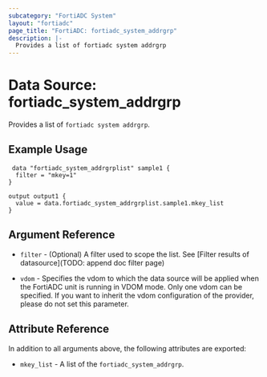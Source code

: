 ```yaml
---
subcategory: "FortiADC System"
layout: "fortiadc"
page_title: "FortiADC: fortiadc_system_addrgrp"
description: |-
  Provides a list of fortiadc system addrgrp
---
```


# Data Source: fortiadc_system_addrgrp
Provides a list of `fortiadc system addrgrp`.

## Example Usage

```hcl
 data "fortiadc_system_addrgrplist" sample1 {
  filter = "mkey=1"
}

output output1 {
  value = data.fortiadc_system_addrgrplist.sample1.mkey_list
}
```

## Argument Reference

* `filter` - (Optional) A filter used to scope the list. See [Filter results of datasource](TODO: append doc filter page)

* `vdom` - Specifies the vdom to which the data source will be applied when the FortiADC unit is running in VDOM mode. Only one vdom can be specified. If you want to inherit the vdom configuration of the provider, please do not set this parameter.

## Attribute Reference

In addition to all arguments above, the following attributes are exported:

* `mkey_list` -  A list of the `fortiadc_system_addrgrp`.
